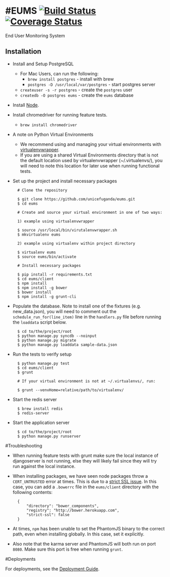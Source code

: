 #EUMS 
[![Build Status](https://snap-ci.com/unicefuganda/eums/branch/master/build_image)](https://snap-ci.com/unicefuganda/eums/branch/master)[![Coverage Status](https://img.shields.io/coveralls/unicefuganda/eums.svg)](https://coveralls.io/r/unicefuganda/eums)
====

End User Monitoring System

Installation
------------
* Install and Setup PostgreSQL
	* For Mac Users, can run the following:
		*  `brew install postgres` - install with brew
		*  `postgres -D /usr/local/var/postgres` - start postgres server
	*  `createuser -s -r postgres` - create the `postgres` user
	*  `createdb -O postgres eums` - create the `eums` database

* Install [Node](http://nodejs.org/).

* Install chromedriver for running feature tests.
	* `brew install chromedriver` 

* A note on Python Virtual Environments
	* We recommend using and managing your virtual environments with [virtualenvwrapper](http://virtualenvwrapper.readthedocs.org/). 
	* If you are using a shared Virtual Environments directory that is not the default location used by virtualenvwrapper (~/.virtualenvs/), you will need to note this location for later use when running functional tests.

* Set up the project and install necessary packages

        # Clone the repository
        
        $ git clone https://github.com/unicefuganda/eums.git
        $ cd eums

        # Create and source your virtual environment in one of two ways:
        
        1) example using virtualenvwrapper

        $ source /usr/local/bin/virutalenvwrapper.sh
        $ mkvirtualenv eums
        
        2) example using virtualenv within project directory

        $ virtualenv eums
        $ source eums/bin/activate
        
        # Install necessary packages

        $ pip install -r requirements.txt
        $ cd eums/client
        $ npm install
        $ npm install -g bower
        $ bower install
        $ npm install -g grunt-cli
        
* Populate the database. Note to install one of the fixtures (e.g. new\_data.json), you will need to comment out the `schedule_run_for(line_item)` line in the `handlers.py` file before running the `loaddata` script below.

        $ cd to/the/project/root
        $ python manage.py syncdb --noinput
        $ python manage.py migrate
        $ python manage.py loaddata sample-data.json

* Run the tests to verify setup

        $ python manage.py test
        $ cd eums/client
        $ grunt
        
        # If your virtual environment is not at ~/.virtualenvs/, run:
        
        $ grunt --venvHome=relative/path/to/virtualenv/

* Start the redis server
        
        $ brew install redis
        $ redis-server

* Start the application server

        $ cd to/the/project/root
        $ python manage.py runserver
        

#Troubleshooting

* When running feature tests with grunt make sure the local instance of djangoserver is not running, else they will likely fail since they will try run against the local instance.

* When installing packages, we have seen node packages throw a `CERT_UNTRUSTED` error at times. This is due to a [strict SSL issue](http://bower.io/docs/config/#strict-ssl). In this case, you can add a `.bowerrc` file in the `eums/client` directory with the following contents:

        {
			"directory": "bower_components",
			"registry": "http://bower.herokuapp.com",
			"strict-ssl": false
		}
	
* At times, `npm` has been unable to set the PhantomJS binary to the correct path, even when installing globally. In this case, set it explicitly.

* Also note that the karma server and PhantomJS will both run on port `8080`. Make sure this port is free when running `grunt`.


#Deployments

For deployments, see the [Deployment Guide](https://github.com/unicefuganda/eums/wiki/Deployment-Guide).
